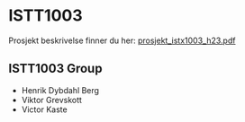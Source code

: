 # ISTT1003
Prosjekt beskrivelse finner du her: [prosjekt_istx1003_h23.pdf](https://github.com/ViktorGrev/ISTT1003/files/13120727/prosjekt_istx1003_h23.pdf)

## ISTT1003 Group
- Henrik Dybdahl Berg
- Viktor Grevskott
- Victor Kaste
